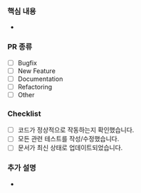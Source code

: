 ### 핵심 내용
- 

### PR 종류
- [ ] Bugfix
- [ ] New Feature
- [ ] Documentation
- [ ] Refactoring
- [ ] Other

### Checklist
- [ ] 코드가 정상적으로 작동하는지 확인했습니다.
- [ ] 모든 관련 테스트를 작성/수정했습니다.
- [ ] 문서가 최신 상태로 업데이트되었습니다.

### 추가 설명
- 
